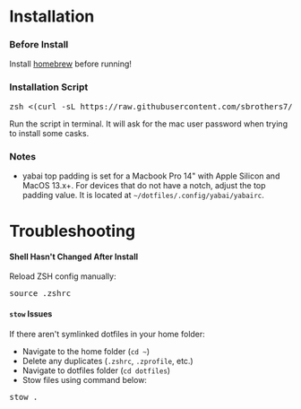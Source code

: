 # Installation
### Before Install
Install [homebrew](https://brew.sh) before running!

### Installation Script
<pre lang="markdown">zsh <(curl -sL https://raw.githubusercontent.com/sbrothers7/dotfiles/main/install.sh)</pre>
Run the script in terminal. It will ask for the mac user password when trying to install some casks.

### Notes
- yabai top padding is set for a Macbook Pro 14" with Apple Silicon and MacOS 13.x+. For devices that do not have a notch, adjust the top padding value. It is located at ```~/dotfiles/.config/yabai/yabairc```.

# Troubleshooting
#### Shell Hasn't Changed After Install
Reload ZSH config manually:
<pre lang="markdown">source .zshrc</pre>

#### ```stow``` Issues
If there aren't symlinked dotfiles in your home folder:
- Navigate to the home folder (```cd ~```)
- Delete any duplicates (```.zshrc```, ```.zprofile```, etc.)
- Navigate to dotfiles folder (```cd dotfiles```)
- Stow files using command below:
<pre lang="markdown">stow .</pre>
